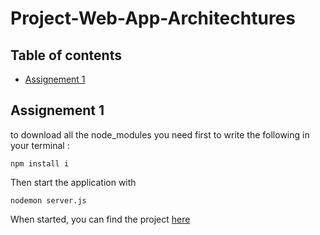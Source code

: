 # Project-Web-App-Architechtures

## Table of contents
* [Assignement 1](#Assignement-1)

## Assignement 1

to download all the node_modules you need first to write the following in your terminal :
```
npm install i
```
Then start the application with 
```
nodemon server.js
```
When started, you can find the project [here](http://localhost:8080)
